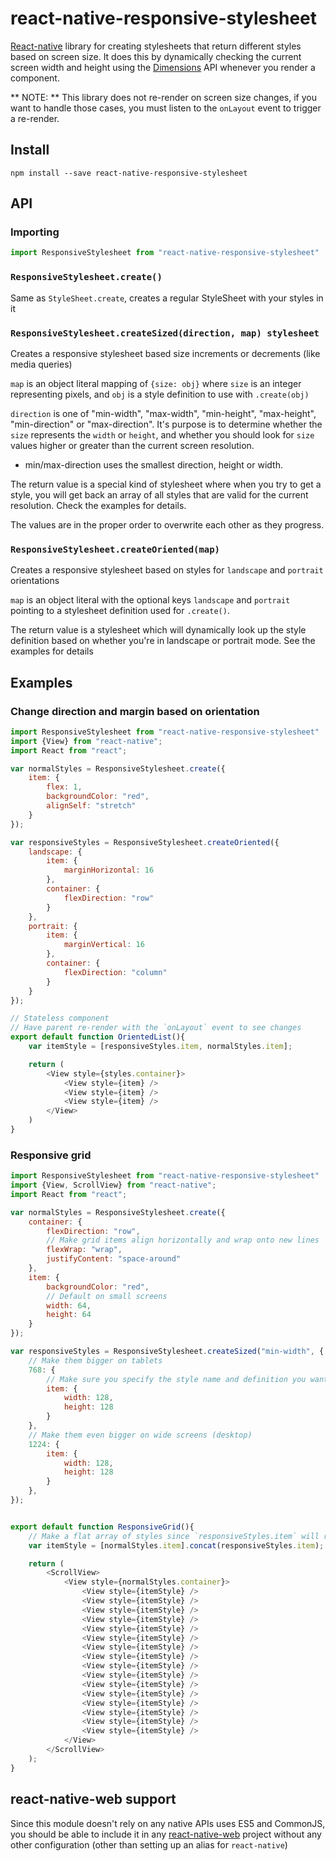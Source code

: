 # react-native-responsive-stylesheet
[React-native](https://facebook.github.io/react-native/) library for creating stylesheets that return different styles based on screen size.
It does this by dynamically checking the current screen width and height using the [Dimensions](https://facebook.github.io/react-native/docs/dimensions.html) API whenever you render a component.

** NOTE: ** This library does not re-render on screen size changes, if you want to handle those cases, you must listen to the `onLayout` event to trigger a re-render.

## Install

`npm install --save react-native-responsive-stylesheet`

## API

### Importing

```javascript
import ResponsiveStylesheet from "react-native-responsive-stylesheet"
```

### `ResponsiveStylesheet.create()`

Same as `StyleSheet.create`, creates a regular StyleSheet with your styles in it

### `ResponsiveStylesheet.createSized(direction, map) stylesheet`

Creates a responsive stylesheet based size increments or decrements (like media queries)

`map` is an object literal mapping of `{size: obj}` where `size` is an integer representing pixels, and `obj` is a style definition to use with `.create(obj)`

`direction` is one of "min-width", "max-width", "min-height", "max-height", "min-direction" or "max-direction". It's purpose is to determine whether the `size` represents the `width` or `height`, and whether you should look for `size` values higher or greater than the current screen resolution.

* min/max-direction uses the smallest direction, height or width.

The return value is a special kind of stylesheet where when you try to get a style, you will get back an array of all styles that are valid for the current resolution. Check the examples for details.

The values are in the proper order to overwrite each other as they progress.

### `ResponsiveStylesheet.createOriented(map)`

Creates a responsive stylesheet based on styles for `landscape` and `portrait` orientations

`map` is an object literal with the optional keys `landscape` and `portrait` pointing to a stylesheet definition used for `.create()`.

The return value is a stylesheet which will dynamically look up the style definition based on whether you're in landscape or portrait mode. See the examples for details

## Examples

### Change direction and margin based on orientation

```javascript
import ResponsiveStylesheet from "react-native-responsive-stylesheet"
import {View} from "react-native";
import React from "react";

var normalStyles = ResponsiveStylesheet.create({
	item: {
		flex: 1,
		backgroundColor: "red",
		alignSelf: "stretch"
	}
});

var responsiveStyles = ResponsiveStylesheet.createOriented({
	landscape: {
		item: {
			marginHorizontal: 16
		},
		container: {
			flexDirection: "row"
		}
	},
	portrait: {
		item: {
			marginVertical: 16
		},
		container: {
			flexDirection: "column"
		}
	}
});

// Stateless component
// Have parent re-render with the `onLayout` event to see changes
export default function OrientedList(){
	var itemStyle = [responsiveStyles.item, normalStyles.item];

	return (
		<View style={styles.container}>
			<View style={item} />
			<View style={item} />
			<View style={item} />
		</View>
	)
}
```

### Responsive grid

```javascript
import ResponsiveStylesheet from "react-native-responsive-stylesheet"
import {View, ScrollView} from "react-native";
import React from "react";

var normalStyles = ResponsiveStylesheet.create({
	container: {
		flexDirection: "row",
		// Make grid items align horizontally and wrap onto new lines
		flexWrap: "wrap",
		justifyContent: "space-around"
	},
	item: {
		backgroundColor: "red",
		// Default on small screens
		width: 64,
		height: 64
	}
});

var responsiveStyles = ResponsiveStylesheet.createSized("min-width", {
	// Make them bigger on tablets
	768: {
		// Make sure you specify the style name and definition you want
		item: {
			width: 128,
			height: 128
		}
	},
	// Make them even bigger on wide screens (desktop)
	1224: {
		item: {
			width: 128,
			height: 128
		}
	},
});


export default function ResponsiveGrid(){
	// Make a flat array of styles since `responsiveStyles.item` will return an array
	var itemStyle = [normalStyles.item].concat(responsiveStyles.item);

	return (
		<ScrollView>
			<View style={normalStyles.container}>
				<View style={itemStyle} />
				<View style={itemStyle} />
				<View style={itemStyle} />
				<View style={itemStyle} />
				<View style={itemStyle} />
				<View style={itemStyle} />
				<View style={itemStyle} />
				<View style={itemStyle} />
				<View style={itemStyle} />
				<View style={itemStyle} />
				<View style={itemStyle} />
				<View style={itemStyle} />
				<View style={itemStyle} />
				<View style={itemStyle} />
				<View style={itemStyle} />
				<View style={itemStyle} />
			</View>
		</ScrollView>
	);
}
```

## react-native-web support

Since this module doesn't rely on any native APIs uses ES5 and CommonJS, you should be able to include it in any [react-native-web](https://github.com/necolas/react-native-web) project without any other configuration (other than setting up an alias for `react-native`)

